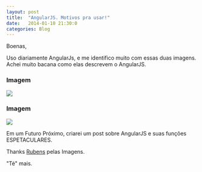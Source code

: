 ```yaml
---
layout: post
title:  "AngularJS. Motivos pra usar!"
date:   2014-01-10 21:30:0
categories: Blog
---
```


Boenas,

Uso diariamente AngularJs, e me identifico muito com essas duas imagens. Achei muito bacana
como elas descrevem o AngularJS.

<h3>Imagem</h3>

<img src="http://nathanleclaire.com/images/smooth-angular-tips/js-learning-curves.jpg" />

<h3>Imagem</h3>

<img src="http://www.bennadel.com/resources/uploads/2013/feelings_about_angularjs_over_time.png" />

Em um Futuro Próximo, criarei um post sobre AngularJS e suas funções ESPETACULARES.

Thanks <a href="https://plus.google.com/u/0/110290821588589095157/posts" target="_blank" />Rubens</a> pelas Imagens.

"Té" mais.
